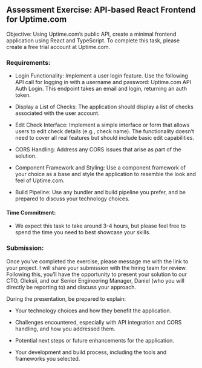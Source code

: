 ## Assessment Exercise: API-based React Frontend for Uptime.com

Objective: Using Uptime.com’s public API, create a minimal frontend application using React and TypeScript. To complete this task, please create a free trial account at Uptime.com.

### Requirements:

- Login Functionality: Implement a user login feature. Use the following API call for logging in with a username and password: Uptime.com API Auth Login. This endpoint takes an email and login, returning an auth token.

- Display a List of Checks: The application should display a list of checks associated with the user account.

- Edit Check Interface: Implement a simple interface or form that allows users to edit check details (e.g., check name). The functionality doesn’t need to cover all real features but should include basic edit capabilities.

- CORS Handling: Address any CORS issues that arise as part of the solution.

- Component Framework and Styling: Use a component framework of your choice as a base and style the application to resemble the look and feel of Uptime.com.

- Build Pipeline: Use any bundler and build pipeline you prefer, and be prepared to discuss your technology choices.

#### Time Commitment:

- We expect this task to take around 3-4 hours, but please feel free to spend the time you need to best showcase your skills.

### Submission:

Once you’ve completed the exercise, please message me with the link to your project. I will share your submission with the hiring team for review. Following this, you’ll have the opportunity to present your solution to our CTO, Oleksii, and our Senior Engineering Manager, Daniel (who you will directly be reporting to) and discuss your approach.

During the presentation, be prepared to explain:

- Your technology choices and how they benefit the application.

- Challenges encountered, especially with API integration and CORS handling, and how you addressed them.

- Potential next steps or future enhancements for the application.

- Your development and build process, including the tools and frameworks you selected.
